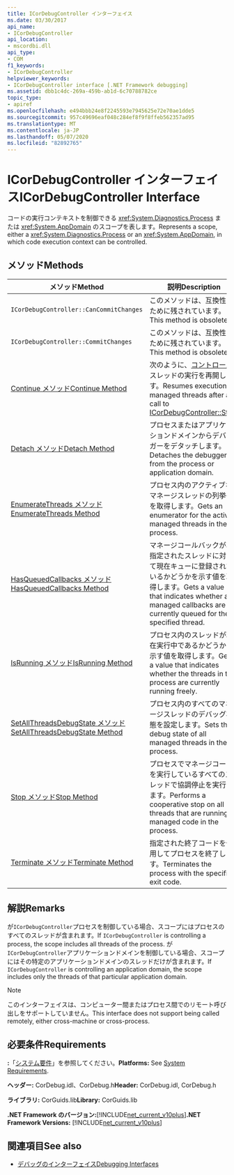 ```yaml
---
title: ICorDebugController インターフェイス
ms.date: 03/30/2017
api_name:
- ICorDebugController
api_location:
- mscordbi.dll
api_type:
- COM
f1_keywords:
- ICorDebugController
helpviewer_keywords:
- ICorDebugController interface [.NET Framework debugging]
ms.assetid: dbb1c4dc-269a-459b-ab1d-6c70788782ce
topic_type:
- apiref
ms.openlocfilehash: e494bbb24e8f2245593e7945625e72e70ae1dde5
ms.sourcegitcommit: 957c49696eaf048c284ef8f9f8ffeb562357ad95
ms.translationtype: MT
ms.contentlocale: ja-JP
ms.lasthandoff: 05/07/2020
ms.locfileid: "82892765"
---
```

# <a name="icordebugcontroller-interface"></a><span data-ttu-id="04ea9-102">ICorDebugController インターフェイス</span><span class="sxs-lookup"><span data-stu-id="04ea9-102">ICorDebugController Interface</span></span>

<span data-ttu-id="04ea9-103">コードの実行コンテキストを制御できる <xref:System.Diagnostics.Process> または <xref:System.AppDomain> のスコープを表します。</span><span class="sxs-lookup"><span data-stu-id="04ea9-103">Represents a scope, either a <xref:System.Diagnostics.Process> or an <xref:System.AppDomain>, in which code execution context can be controlled.</span></span>  
  
## <a name="methods"></a><span data-ttu-id="04ea9-104">メソッド</span><span class="sxs-lookup"><span data-stu-id="04ea9-104">Methods</span></span>  
  
|<span data-ttu-id="04ea9-105">メソッド</span><span class="sxs-lookup"><span data-stu-id="04ea9-105">Method</span></span>|<span data-ttu-id="04ea9-106">説明</span><span class="sxs-lookup"><span data-stu-id="04ea9-106">Description</span></span>|  
|------------|-----------------|  
|`ICorDebugController::CanCommitChanges`|<span data-ttu-id="04ea9-107">このメソッドは、互換性のために残されています。</span><span class="sxs-lookup"><span data-stu-id="04ea9-107">This method is obsolete.</span></span>|  
|`ICorDebugController::CommitChanges`|<span data-ttu-id="04ea9-108">このメソッドは、互換性のために残されています。</span><span class="sxs-lookup"><span data-stu-id="04ea9-108">This method is obsolete.</span></span>|  
|[<span data-ttu-id="04ea9-109">Continue メソッド</span><span class="sxs-lookup"><span data-stu-id="04ea9-109">Continue Method</span></span>](icordebugcontroller-continue-method.md)|<span data-ttu-id="04ea9-110">次のように、[コントロール](icordebugcontroller-stop-method.md)スレッドの実行を再開します。</span><span class="sxs-lookup"><span data-stu-id="04ea9-110">Resumes execution of managed threads after a call to [ICorDebugController::Stop](icordebugcontroller-stop-method.md).</span></span>|  
|[<span data-ttu-id="04ea9-111">Detach メソッド</span><span class="sxs-lookup"><span data-stu-id="04ea9-111">Detach Method</span></span>](icordebugcontroller-detach-method.md)|<span data-ttu-id="04ea9-112">プロセスまたはアプリケーションドメインからデバッガーをデタッチします。</span><span class="sxs-lookup"><span data-stu-id="04ea9-112">Detaches the debugger from the process or application domain.</span></span>|  
|[<span data-ttu-id="04ea9-113">EnumerateThreads メソッド</span><span class="sxs-lookup"><span data-stu-id="04ea9-113">EnumerateThreads Method</span></span>](icordebugcontroller-enumeratethreads-method.md)|<span data-ttu-id="04ea9-114">プロセス内のアクティブなマネージスレッドの列挙子を取得します。</span><span class="sxs-lookup"><span data-stu-id="04ea9-114">Gets an enumerator for the active managed threads in the process.</span></span>|  
|[<span data-ttu-id="04ea9-115">HasQueuedCallbacks メソッド</span><span class="sxs-lookup"><span data-stu-id="04ea9-115">HasQueuedCallbacks Method</span></span>](icordebugcontroller-hasqueuedcallbacks-method.md)|<span data-ttu-id="04ea9-116">マネージコールバックが、指定されたスレッドに対して現在キューに登録されているかどうかを示す値を取得します。</span><span class="sxs-lookup"><span data-stu-id="04ea9-116">Gets a value that indicates whether any managed callbacks are currently queued for the specified thread.</span></span>|  
|[<span data-ttu-id="04ea9-117">IsRunning メソッド</span><span class="sxs-lookup"><span data-stu-id="04ea9-117">IsRunning Method</span></span>](icordebugcontroller-isrunning-method.md)|<span data-ttu-id="04ea9-118">プロセス内のスレッドが現在実行中であるかどうかを示す値を取得します。</span><span class="sxs-lookup"><span data-stu-id="04ea9-118">Gets a value that indicates whether the threads in the process are currently running freely.</span></span>|  
|[<span data-ttu-id="04ea9-119">SetAllThreadsDebugState メソッド</span><span class="sxs-lookup"><span data-stu-id="04ea9-119">SetAllThreadsDebugState Method</span></span>](icordebugcontroller-setallthreadsdebugstate-method.md)|<span data-ttu-id="04ea9-120">プロセス内のすべてのマネージスレッドのデバッグ状態を設定します。</span><span class="sxs-lookup"><span data-stu-id="04ea9-120">Sets the debug state of all managed threads in the process.</span></span>|  
|[<span data-ttu-id="04ea9-121">Stop メソッド</span><span class="sxs-lookup"><span data-stu-id="04ea9-121">Stop Method</span></span>](icordebugcontroller-stop-method.md)|<span data-ttu-id="04ea9-122">プロセスでマネージコードを実行しているすべてのスレッドで協調停止を実行します。</span><span class="sxs-lookup"><span data-stu-id="04ea9-122">Performs a cooperative stop on all threads that are running managed code in the process.</span></span>|  
|[<span data-ttu-id="04ea9-123">Terminate メソッド</span><span class="sxs-lookup"><span data-stu-id="04ea9-123">Terminate Method</span></span>](icordebugcontroller-terminate-method.md)|<span data-ttu-id="04ea9-124">指定された終了コードを使用してプロセスを終了します。</span><span class="sxs-lookup"><span data-stu-id="04ea9-124">Terminates the process with the specified exit code.</span></span>|  
  
## <a name="remarks"></a><span data-ttu-id="04ea9-125">解説</span><span class="sxs-lookup"><span data-stu-id="04ea9-125">Remarks</span></span>  
 <span data-ttu-id="04ea9-126">が`ICorDebugController`プロセスを制御している場合、スコープにはプロセスのすべてのスレッドが含まれます。</span><span class="sxs-lookup"><span data-stu-id="04ea9-126">If `ICorDebugController` is controlling a process, the scope includes all threads of the process.</span></span> <span data-ttu-id="04ea9-127">が`ICorDebugController`アプリケーションドメインを制御している場合、スコープにはその特定のアプリケーションドメインのスレッドだけが含まれます。</span><span class="sxs-lookup"><span data-stu-id="04ea9-127">If `ICorDebugController` is controlling an application domain, the scope includes only the threads of that particular application domain.</span></span>  
  
> [!NOTE]
> <span data-ttu-id="04ea9-128">このインターフェイスは、コンピューター間またはプロセス間でのリモート呼び出しをサポートしていません。</span><span class="sxs-lookup"><span data-stu-id="04ea9-128">This interface does not support being called remotely, either cross-machine or cross-process.</span></span>  
  
## <a name="requirements"></a><span data-ttu-id="04ea9-129">必要条件</span><span class="sxs-lookup"><span data-stu-id="04ea9-129">Requirements</span></span>  
 <span data-ttu-id="04ea9-130">**:**「[システム要件](../../get-started/system-requirements.md)」を参照してください。</span><span class="sxs-lookup"><span data-stu-id="04ea9-130">**Platforms:** See [System Requirements](../../get-started/system-requirements.md).</span></span>  
  
 <span data-ttu-id="04ea9-131">**ヘッダー:** CorDebug.idl、CorDebug.h</span><span class="sxs-lookup"><span data-stu-id="04ea9-131">**Header:** CorDebug.idl, CorDebug.h</span></span>  
  
 <span data-ttu-id="04ea9-132">**ライブラリ:** CorGuids.lib</span><span class="sxs-lookup"><span data-stu-id="04ea9-132">**Library:** CorGuids.lib</span></span>  
  
 <span data-ttu-id="04ea9-133">**.NET Framework のバージョン:**[!INCLUDE[net_current_v10plus](../../../../includes/net-current-v10plus-md.md)]</span><span class="sxs-lookup"><span data-stu-id="04ea9-133">**.NET Framework Versions:** [!INCLUDE[net_current_v10plus](../../../../includes/net-current-v10plus-md.md)]</span></span>  
  
## <a name="see-also"></a><span data-ttu-id="04ea9-134">関連項目</span><span class="sxs-lookup"><span data-stu-id="04ea9-134">See also</span></span>

- [<span data-ttu-id="04ea9-135">デバッグのインターフェイス</span><span class="sxs-lookup"><span data-stu-id="04ea9-135">Debugging Interfaces</span></span>](debugging-interfaces.md)
